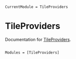 ```@meta
CurrentModule = TileProviders
```

# TileProviders

Documentation for [TileProviders](https://github.com/JuliaGeo/TileProviders.jl).

```@index
```

```@autodocs
Modules = [TileProviders]
```
